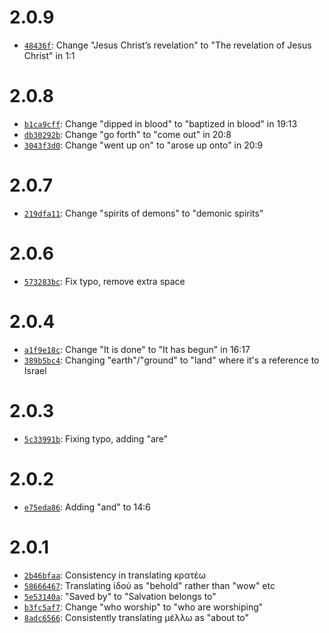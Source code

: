 # 2.0.9

- [`48436f`](https://github.com/TehShrike/pickering-majority-text-revelation/commit/48436fbf6856472fbfdb0c3fa8913cf2093b2591): Change "Jesus Christ’s revelation" to "The revelation of Jesus Christ" in 1:1

# 2.0.8

- [`b1ca9cff`](https://github.com/TehShrike/pickering-majority-text-revelation/commit/b1ca9cff3a8bf99f0258680e96271cd42a232ddd): Change "dipped in blood" to "baptized in blood" in 19:13
- [`db30292b`](https://github.com/TehShrike/pickering-majority-text-revelation/commit/db30292b0a53d72fd12f3f90d2206d23c871fa6c): Change "go forth" to "come out" in 20:8
- [`3043f3d0`](https://github.com/TehShrike/pickering-majority-text-revelation/commit/3043f3d098b970f41ae4293ff7d392a7de76f22c): Change "went up on" to "arose up onto" in 20:9

# 2.0.7

- [`219dfa11`](https://github.com/TehShrike/pickering-majority-text-revelation/commit/219dfa117303f33e1873f1bc5d2c8ae466327356): Change "spirits of demons" to "demonic spirits"

# 2.0.6

- [`573283bc`](https://github.com/TehShrike/pickering-majority-text-revelation/commit/573283bc2737e4bcd565d241ce7fa8b8ac1b22ab): Fix typo, remove extra space

# 2.0.4

- [`a1f9e18c`](https://github.com/TehShrike/pickering-majority-text-revelation/commit/a1f9e18ce6e69fcb757d014378b8986b1b0dfe3d): Change "It is done" to "It has begun" in 16:17
- [`389b5bc4`](https://github.com/TehShrike/pickering-majority-text-revelation/commit/389b5bc48c4ae3a440644371de0604fdf2701ab0): Changing "earth"/"ground" to "land" where it's a reference to Israel

# 2.0.3

- [`5c33991b`](https://github.com/TehShrike/pickering-majority-text-revelation/commit/5c33991be7f29686ce5cfe174e6a0f9a2806828b): Fixing typo, adding "are"

# 2.0.2

- [`e75eda86`](https://github.com/TehShrike/pickering-majority-text-revelation/commit/e75eda864cd4f4469533c074292f8bdd8241cccf): Adding "and" to 14:6

# 2.0.1

- [`2b46bfaa`](https://github.com/TehShrike/pickering-majority-text-revelation/commit/2b46bfaa9c610ec1849653e791f27ddd499cb0ce): Consistency in translating κρατέω
- [`58666467`](https://github.com/TehShrike/pickering-majority-text-revelation/commit/58666467e700279455ce3bcae6773c2b5439ebe9): Translating ἰδού as "behold" rather than "wow" etc
- [`5e53140a`](https://github.com/TehShrike/pickering-majority-text-revelation/commit/5e53140a194dc08e6e392c6fe0eeb2b7ebe6d100): "Saved by" to "Salvation belongs to"
- [`b3fc5af7`](https://github.com/TehShrike/pickering-majority-text-revelation/commit/b3fc5af70f1c26121178b43ac56004736db5a86d): Change "who worship" to "who are worshiping"
- [`8adc6566`](https://github.com/TehShrike/pickering-majority-text-revelation/commit/8adc65665d52ec0f3e9a9aa5cdcecc982264dfac): Consistently translating μέλλω as "about to"
